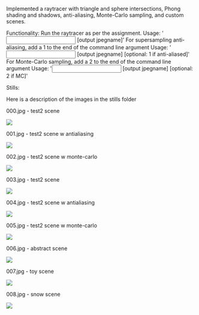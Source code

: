 Implemented a raytracer with triangle and sphere intersections, Phong shading and shadows, anti-aliasing, Monte-Carlo sampling, and custom scenes.

Functionality: Run the raytracer as per the assignment. 
Usage: '<input scenefile> [output jpegname]'
For supersampling anti-aliasing, add a 1 to the end of the command line argument
Usage: '<input scenefile> [output jpegname] [optional: 1 if anti-aliased]'
For Monte-Carlo sampling, add a 2 to the end of the command line argument
Usage: '<input scenefile> [output jpegname] [optional: 2 if MC]'

Stills:

Here is a description of the images in the stills folder

000.jpg - test2 scene

![](https://github.com/kevdozer1/raytracer/blob/main/hw3-starterCode/stills/000.jpg)

001.jpg - test2 scene w antialiasing

![](https://github.com/kevdozer1/raytracer/blob/main/hw3-starterCode/stills/001.jpg)

002.jpg - test2 scene w monte-carlo

![](https://github.com/kevdozer1/raytracer/blob/main/hw3-starterCode/stills/002.jpg)

003.jpg - test2 scene

![](https://github.com/kevdozer1/raytracer/blob/main/hw3-starterCode/stills/003.jpg)

004.jpg - test2 scene w antialiasing

![](https://github.com/kevdozer1/raytracer/blob/main/hw3-starterCode/stills/004.jpg)

005.jpg - test2 scene w monte-carlo

![](https://github.com/kevdozer1/raytracer/blob/main/hw3-starterCode/stills/005.jpg)

006.jpg - abstract scene

![](https://github.com/kevdozer1/raytracer/blob/main/hw3-starterCode/stills/006.jpg)

007.jpg - toy scene

![](https://github.com/kevdozer1/raytracer/blob/main/hw3-starterCode/stills/007.jpg)

008.jpg - snow scene

![](https://github.com/kevdozer1/raytracer/blob/main/hw3-starterCode/stills/008.jpg)

